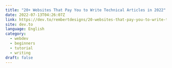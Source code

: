 ```yaml
---
title: "20+ Websites That Pay You to Write Technical Articles in 2022"
date: 2022-07-13T04:26:07Z
link: https://dev.to/rembertdesigns/20-websites-that-pay-you-to-write-technical-articles-in-2022-11hd?utm_medium=RSS&utm_source=news.12bit.vn
site: dev.to
language: English
category:
  - webdev
  - beginners
  - tutorial
  - writing
draft: false
---
```

